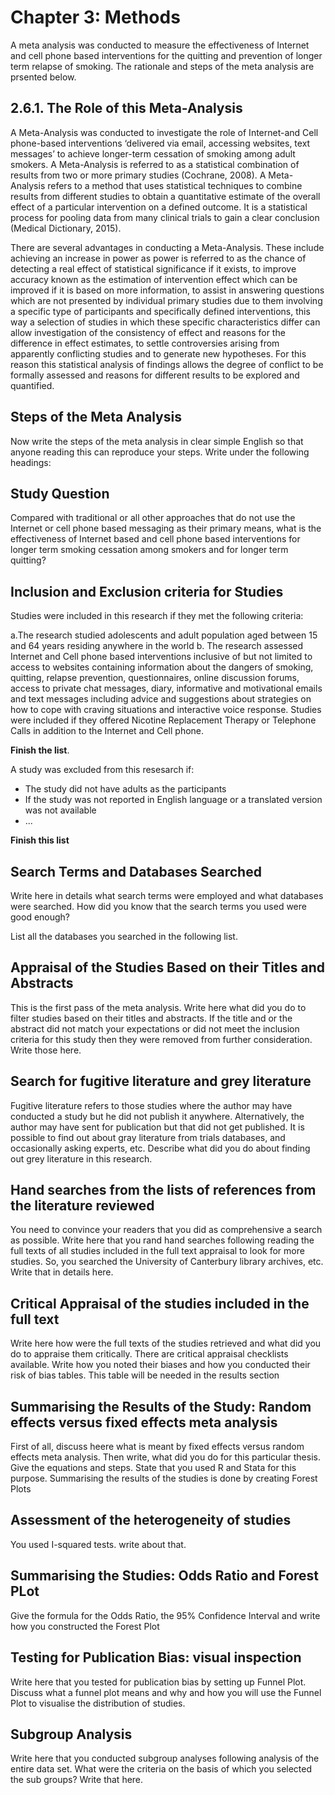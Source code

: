 # Chapter 3: Methods

A meta analysis was conducted to measure the effectiveness of Internet and cell phone based interventions for the quitting and prevention of longer term relapse of smoking. The rationale and steps of the meta analysis are prsented below.

## 2.6.1. The Role of this Meta-Analysis
 
A Meta-Analysis was conducted to investigate the role of Internet-and Cell phone-based interventions ‘delivered via email, accessing websites, text messages’ to achieve longer-term cessation of smoking among adult smokers. A Meta-Analysis is referred to as a statistical combination of results from two or more primary studies (Cochrane, 2008). A Meta-Analysis refers to a method that uses statistical techniques to combine results from different studies to obtain a quantitative estimate of the overall effect of a particular intervention on a defined outcome. It is a statistical process for pooling data from many clinical trials to gain a clear conclusion (Medical Dictionary, 2015). 

There are several advantages in conducting a Meta-Analysis. These include achieving an increase in power as power is referred to as the chance of detecting a real effect of statistical significance if it exists, to improve accuracy known as the estimation of intervention effect which can be improved if it is based on more information, to assist in answering questions which are not presented by individual primary studies due to them involving a specific type of participants and specifically defined interventions, this way a selection of studies in which these specific characteristics differ can allow investigation  of the consistency of effect and reasons for the difference in effect estimates, to settle controversies arising from apparently conflicting studies and to generate new hypotheses. For this reason this statistical analysis of findings allows the degree of conflict to be formally assessed and reasons for different results to be explored and quantified.

## Steps of the Meta Analysis

Now write the steps of the meta analysis in clear simple English so that anyone reading this can reproduce your steps. Write under the following headings:

## Study Question

Compared with traditional or all other approaches that do not use the Internet or cell phone based messaging as their primary means, what is the effectiveness of Internet based and cell phone based interventions for longer term smoking cessation among smokers and for longer term quitting?

## Inclusion and Exclusion criteria for Studies
Studies were included in this research if they met the following criteria:

a.The research studied adolescents and adult population aged between 15 and 64 years residing anywhere in the world
b. The research assessed Internet and Cell phone based interventions inclusive of but not limited to access to websites containing information about the dangers of smoking, quitting, relapse prevention, questionnaires, online discussion forums, access to private chat messages, diary, informative and motivational emails and text messages including advice and suggestions about strategies on how to cope with craving situations and interactive voice response. Studies were included if they offered Nicotine Replacement Therapy or Telephone Calls in addition to the Internet and Cell phone.
 

**Finish the list**. 

A study was excluded from this resesarch if:

* The study did not have adults as the participants
* If the study was not reported in English language or a translated version was not available
* ...

**Finish this list**

## Search Terms and Databases Searched
Write here in details what search terms were employed and what databases were searched. How did you know that the search terms you used were good enough?

List all the databases you searched in the following list. 

## Appraisal of the Studies Based on their Titles and Abstracts

This is the first pass of the meta analysis. Write here what did you do to filter studies based on their titles and abstracts. If the title and or the abstract did not match your expectations or did not meet the inclusion criteria for this study then they were removed from further consideration. Write those here. 

## Search for fugitive literature and grey literature

Fugitive literature refers to those studies where the author may have conducted a study but  he did not publish it anywhere. Alternatively, the author may have sent for publication but that did not get published. It is possible to find out about gray literature from trials databases, and occasionally asking experts, etc. Describe what did you do about finding out grey literature in this research.

## Hand searches from the lists of references from the literature reviewed

You need to convince your readers that you did as comprehensive a search as possible. Write here that you rand hand searches following reading the full texts of all studies included in the full text appraisal to look for more studies. So, you searched the University of Canterbury library archives, etc. Write that in details here. 

## Critical Appraisal of the studies included in the full text

Write here how were the full texts of the studies retrieved and what did you do to appraise them critically. There are critical appraisal checklists available. Write how you noted their biases and how you conducted their risk of bias tables. This table will be needed in the results section

## Summarising the Results of the Study: Random effects versus fixed effects meta analysis

First of all, discuss heere what is meant by fixed effects versus random effects meta analysis. Then write, what did you do for this particular thesis. Give the equations and steps. State that you used R and Stata for this purpose. Summarising the results of the studies is done by creating Forest Plots

## Assessment of the heterogeneity of studies

You used I-squared tests. write about that.

## Summarising the Studies: Odds Ratio and Forest PLot

Give the formula for the Odds Ratio, the 95% Confidence Interval and write how you constructed the Forest Plot

## Testing for Publication Bias: visual inspection

Write here that you tested for publication bias by setting up Funnel Plot. Discuss what a funnel plot means and why and how you will use the Funnel Plot to visualise the distribution of studies.

## Subgroup Analysis

Write here that you conducted subgroup analyses following analysis of the entire data set. What were the criteria on the basis of which you selected the sub groups? Write that here. 


  
  
  